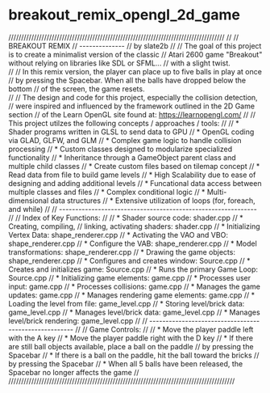 # breakout_remix_opengl_2d_game

/////////////////////////////////////////////////////////////////////////////////////
//
//  BREAKOUT REMIX 
//  --------------
//  by slate2b
//
//  The goal of this project is to create a minimalist version of the classic 
//  Atari 2600 game "Breakout" without relying on libraries like SDL or SFML...
//  with a slight twist.  
// 
//  In this remix version, the player can place up to five balls in play at once 
//  by pressing the Spacebar.  When all the balls have dropped below the bottom
//  of the screen, the game resets.  
// 
//  The design and code for this project, especially the collision detection,
//  were inspired and influenced by the framework outlined in the 2D Game section
//  of the Learn OpenGL site found at: https://learnopengl.com/
// 
//  This project utilzes the following concepts / approaches / tools:
// 
//     * Shader programs written in GLSL to send data to GPU
//     * OpenGL coding via GLAD, GLFW, and GLM
//     * Complex game logic to handle collision processing
//     * Custom classes designed to modularize specialized functionality
//     * Inheritance through a GameObject parent class and multiple child classes
//     * Create custom files based on tilemap concept
//     * Read data from file to build game levels
//     * High Scalability due to ease of designing and adding additional levels
//     * Funcational data access between multiple classes and files
//     * Complex conditional logic
//     * Multi-dimensional data structures
//     * Extensive utilization of loops (for, foreach, and while)
// 
//  -------------------------------------------------------------
// 
//  Index of Key Functions:
// 
//     * Shader source code:                shader.cpp 
//     * Creating, compiling, 
//         linking, activating shaders:     shader.cpp
//     * Initializing Vertex Data:          shape_renderer.cpp
//     * Activating the VAO and VBO:        shape_renderer.cpp
//     * Configure the VAB:                 shape_renderer.cpp
//     * Model transformations:             shape_renderer.cpp
//     * Drawing the game objects:          shape_renderer.cpp
//     * Configures and creates window:     Source.cpp
//     * Creates and initializes game:      Source.cpp
//     * Runs the primary Game Loop:        Source.cpp
//     * Initializing game elements:        game.cpp
//     * Processes user input:              game.cpp
//	   * Processes collisions:              game.cpp
//     * Manages the game updates:          game.cpp
//     * Manages rendering game elements:   game.cpp
//     * Loading the level from file:       game_level.cpp
//     * Storing level/brick data:          game_level.cpp
//	   * Manages level/brick data:          game_level.cpp
//     * Manages level/brick rendering:     game_level.cpp
// 
//  ------------------------------------------------------
// 
//  Game Controls:
// 
//     * Move the player paddle left with the A key
//     * Move the player paddle right with the D key
//     * If there are still ball objects available, place a ball on the paddle 
//       by pressing the Spacebar
//     * If there is a ball on the paddle, hit the ball toward the bricks
//       by pressing the Spacebar
//     * When all 5 balls have been released, the Spacebar no longer affects the game
//
/////////////////////////////////////////////////////////////////////////////////////////
